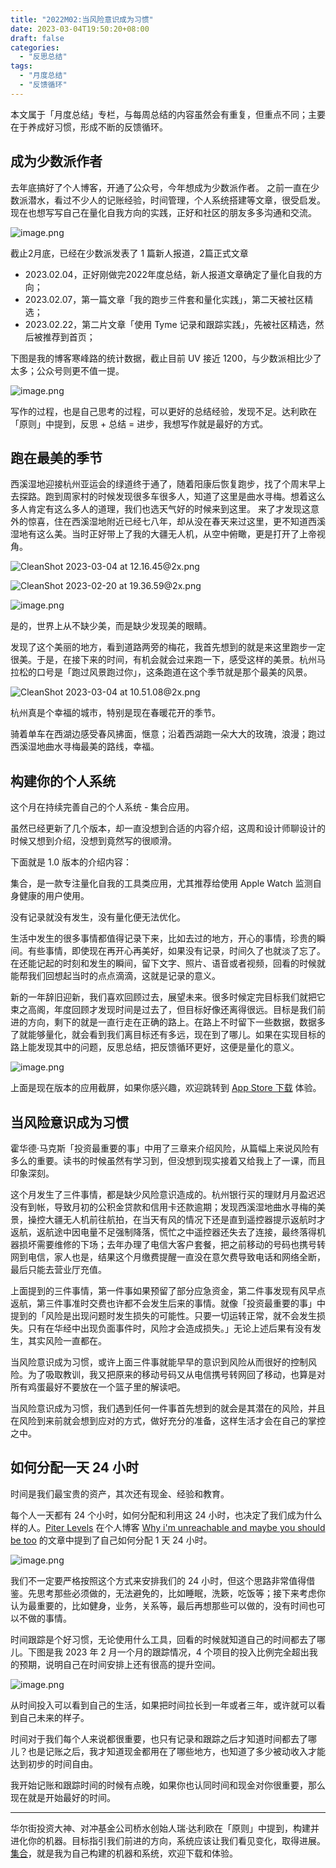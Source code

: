 ```yaml
---
title: "2022M02:当风险意识成为习惯"
date: 2023-03-04T19:50:20+08:00
draft: false
categories:
  - "反思总结"
tags:
  - "月度总结"
  - "反馈循环"
---
```


本文属于「月度总结」专栏，与每周总结的内容虽然会有重复，但重点不同；主要在于养成好习惯，形成不断的反馈循环。

## 成为少数派作者

去年底搞好了个人博客，开通了公众号，今年想成为少数派作者。
之前一直在少数派潜水，看过不少人的记账经验，时间管理，个人系统搭建等文章，很受启发。现在也想写写自己在量化自我方向的实践，正好和社区的朋友多多沟通和交流。

![image.png](https://cdn.nlark.com/yuque/0/2023/png/177619/1677902366771-d62631cd-880d-45aa-b347-5513af07d5ee.png#averageHue=%23fafaf9&clientId=u621bc755-87e3-4&from=paste&height=401&id=dAUv2&name=image.png&originHeight=802&originWidth=1534&originalType=binary&ratio=2&rotation=0&showTitle=false&size=354940&status=done&style=none&taskId=u5e42952e-8754-4d57-bbde-b8afb006c4d&title=&width=767)

截止2月底，已经在少数派发表了 1 篇新人报道，2篇正式文章

- 2023.02.04，正好刚做完2022年度总结，新人报道文章确定了量化自我的方向；
- 2023.02.07，第一篇文章「我的跑步三件套和量化实践」，第二天被社区精选；
- 2023.02.22，第二片文章「使用 Tyme 记录和跟踪实践」，先被社区精选，然后被推荐到首页；

下图是我的博客寒峰路的统计数据，截止目前 UV 接近 1200，与少数派相比少了太多；公众号则更不值一提。

![image.png](https://cdn.nlark.com/yuque/0/2023/png/177619/1677827481314-7c91af9d-66e0-42c2-b030-74599a1481ee.png#averageHue=%23fcfcfb&clientId=ubafab7c4-025c-4&from=paste&height=165&id=u7ab658ad&name=image.png&originHeight=330&originWidth=1554&originalType=binary&ratio=2&rotation=0&showTitle=false&size=156771&status=done&style=none&taskId=ua115f35c-9923-4963-969e-e8e6638aa42&title=&width=777)

写作的过程，也是自己思考的过程，可以更好的总结经验，发现不足。达利欧在「原则」中提到，反思 + 总结 = 进步，我想写作就是最好的方式。

## 跑在最美的季节

西溪湿地迎接杭州亚运会的绿道终于通了，随着阳康后恢复跑步，找了个周末早上去探路。跑到周家村的时候发现很多车很多人，知道了这里是曲水寻梅。想着这么多人肯定有这么多人的道理，我们也选天气好的时候来到这里。
来了才发现这意外的惊喜，住在西溪湿地附近已经七八年，却从没在春天来过这里，更不知道西溪湿地有这么美。当时正好带上了我的大疆无人机，从空中俯瞰，更是打开了上帝视角。

![CleanShot 2023-03-04 at 12.16.45@2x.png](https://cdn.nlark.com/yuque/0/2023/png/177619/1677903422893-66cc80db-36e7-4847-a5df-9efc6793b6e1.png#averageHue=%238f8a7b&clientId=u621bc755-87e3-4&from=paste&height=609&id=uc9c6c7a8&name=CleanShot%202023-03-04%20at%2012.16.45%402x.png&originHeight=1218&originWidth=1926&originalType=binary&ratio=2&rotation=0&showTitle=false&size=4613685&status=done&style=none&taskId=ue0591712-a055-4564-b626-7c62f28da55&title=&width=963)

![CleanShot 2023-02-20 at 19.36.59@2x.png](https://cdn.nlark.com/yuque/0/2023/png/177619/1677898367831-35491095-dc36-43e6-9aba-4b9fe8642d39.png#averageHue=%23505b4d&clientId=u621bc755-87e3-4&from=paste&height=735&id=u6f46d8e6&name=CleanShot%202023-02-20%20at%2019.36.59%402x.png&originHeight=1470&originWidth=2280&originalType=binary&ratio=2&rotation=0&showTitle=false&size=7257123&status=done&style=none&taskId=u136d8f55-3f1c-4329-a08b-157f4e251fa&title=&width=1140)

![image.png](https://cdn.nlark.com/yuque/0/2023/png/177619/1677810042659-2e12d83d-2bea-47c5-a828-5aa4bd6c47ce.png#averageHue=%23505845&clientId=ubafab7c4-025c-4&from=paste&height=413&id=K9fS7&name=image.png&originHeight=826&originWidth=1426&originalType=binary&ratio=2&rotation=0&showTitle=false&size=2189517&status=done&style=none&taskId=ufc853cc3-bcde-4585-9313-5626446fe4a&title=&width=713)

是的，世界上从不缺少美，而是缺少发现美的眼睛。

发现了这个美丽的地方，看到道路两旁的梅花，我首先想到的就是来这里跑步一定很美。于是，在接下来的时间，有机会就会过来跑一下，感受这样的美景。杭州马拉松的口号是「跑过风景跑过你」，这条跑道在这个季节就是那个最美的风景。

![CleanShot 2023-03-04 at 10.51.08@2x.png](https://cdn.nlark.com/yuque/0/2023/png/177619/1677898291233-8db8e6a0-7e1b-4f28-8c0a-8707374b875c.png#averageHue=%232e382a&clientId=u621bc755-87e3-4&from=paste&height=711&id=ufea893f2&name=CleanShot%202023-03-04%20at%2010.51.08%402x.png&originHeight=1422&originWidth=2006&originalType=binary&ratio=2&rotation=0&showTitle=false&size=4116891&status=done&style=none&taskId=uf0a22a85-cac9-4445-9f33-5342199319f&title=&width=1003)

杭州真是个幸福的城市，特别是现在春暖花开的季节。

骑着单车在西湖边感受春风拂面，惬意；沿着西湖跑一朵大大的玫瑰，浪漫；跑过西溪湿地曲水寻梅最美的路线，幸福。



## 构建你的个人系统

这个月在持续完善自己的个人系统 - 集合应用。

虽然已经更新了几个版本，却一直没想到合适的内容介绍，这周和设计师聊设计的时候又想到介绍，没想到竟然写的很顺滑。

下面就是 1.0 版本的介绍内容：

集合，是一款专注量化自我的工具类应用，尤其推荐给使用 Apple Watch 监测自身健康的用户使用。

没有记录就没有发生，没有量化便无法优化。

生活中发生的很多事情都值得记录下来，比如去过的地方，开心的事情，珍贵的瞬间。有些事情，即使现在再开心再美好，如果没有记录，时间久了也就淡了忘了。在还能记起的时刻和发生的瞬间，留下文字、照片、语音或者视频，回看的时候就能帮我们回想起当时的点点滴滴，这就是记录的意义。

新的一年辞旧迎新，我们喜欢回顾过去，展望未来。很多时候定完目标我们就把它束之高阁，年度回顾才发现时间是过去了，但目标好像还离得很远。目标是我们前进的方向，剩下的就是一直行走在正确的路上。在路上不时留下一些数据，数据多了就能够量化，就会看到我们离目标还有多远，现在到了哪儿。如果在实现目标的路上能发现其中的问题，反思总结，把反馈循环更好，这便是量化的意义。

![image.png](https://cdn.nlark.com/yuque/0/2023/png/177619/1677907800746-628510d8-af48-48e5-a45f-1c1ec942cbab.png#averageHue=%23e2ece4&clientId=u0741eb82-86a1-4&from=paste&height=532&id=u5de57563&name=image.png&originHeight=1064&originWidth=1500&originalType=binary&ratio=2&rotation=0&showTitle=false&size=561210&status=done&style=none&taskId=ub18d06b1-7f96-4517-b365-6d3c53b48aa&title=&width=750)

上面是现在版本的应用截屏，如果你感兴趣，欢迎跳转到 [App Store 下载](https://t.cmcn.me/app) 体验。

## 当风险意识成为习惯

霍华德·马克斯「投资最重要的事」中用了三章来介绍风险，从篇幅上来说风险有多么的重要。读书的时候虽然有学习到，但没想到现实接着又给我上了一课，而且印象深刻。

这个月发生了三件事情，都是缺少风险意识造成的。杭州银行买的理财月月盈迟迟没有到帐，导致月初的公积金贷款和信用卡还款逾期；发现西溪湿地曲水寻梅的美景，操控大疆无人机前往航拍，在当天有风的情况下还是直到遥控器提示返航时才返航，返航途中因电量不足强制降落，慌忙之中遥控器还失去了连接，最终落得机器损坏需要维修的下场；去年办理了电信大客户套餐，把之前移动的号码也携号转网到电信，家人也是，结果这个月缴费提醒一直没在意欠费导致电话和网络全断，最后只能去营业厅充值。

上面提到的三件事情，第一件事如果预留了部分应急资金，第二件事发现有风早点返航，第三件事准时交费也许都不会发生后来的事情。就像「投资最重要的事」中提到的「风险是出现问题时发生损失的可能性。只要一切运转正常，就不会发生损失。只有在华经中出现负面事件时，风险才会造成损失。」无论上述后果有没有发生，其实风险一直都在。

当风险意识成为习惯，或许上面三件事就能早早的意识到风险从而很好的控制风险。为了吸取教训，我又把原来的移动号码又从电信携号转网回了移动，也算是对所有鸡蛋最好不要放在一个篮子里的解读吧。

当风险意识成为习惯，我们遇到任何一件事首先想到的就会是其潜在的风险，并且在风险到来前就会想到应对的方式，做好充分的准备，这样生活才会在自己的掌控之中。

## 如何分配一天 24 小时

时间是我们最宝贵的资产，其次还有现金、经验和教育。

每个人一天都有 24 个小时，如何分配和利用这 24 小时，也决定了我们成为什么样的人。[Piter Levels](https://twitter.com/levelsio?ref=hagerhu.com) 在个人博客 [Why i'm unreachable and maybe you should be too](https://levels.io/contact/) 的文章中提到了自己如何分配 1 天 24 小时。

![image.png](https://cdn.nlark.com/yuque/0/2023/png/177619/1677416055822-c1be77a6-568d-4714-89db-a573259ea3f2.png#averageHue=%23e6e6e5&clientId=ubdac4cd3-524f-4&from=paste&height=433&id=ud9ca4781&name=image.png&originHeight=866&originWidth=1494&originalType=binary&ratio=2&rotation=0&showTitle=false&size=518837&status=done&style=none&taskId=u7ac61ed6-eb20-44af-b890-2de2a2d47e2&title=&width=747)

我们不一定要严格按照这个方式来安排我们的 24 小时，但这个思路非常值得借鉴。先思考那些必须做的，无法避免的，比如睡眠，洗簌，吃饭等；接下来考虑你认为最重要的，比如健身，业务，关系等，最后再想那些可以做的，没有时间也可以不做的事情。

时间跟踪是个好习惯，无论使用什么工具，回看的时候就知道自己的时间都去了哪儿。下图是我 2023 年 2 月一个月的跟踪情况，4 个项目的投入比例完全超出我的预期，说明自己在时间安排上还有很高的提升空间。

![image.png](https://cdn.nlark.com/yuque/0/2023/png/177619/1677827787801-ce4c88e9-fb36-4e09-a19f-8d742654698c.png#averageHue=%232b2c29&clientId=ubafab7c4-025c-4&from=paste&height=852&id=ubaa96f80&name=image.png&originHeight=1704&originWidth=1638&originalType=binary&ratio=2&rotation=0&showTitle=false&size=872376&status=done&style=none&taskId=ufb791401-222a-46fa-b3a2-fcf7d85309c&title=&width=819)

从时间投入可以看到自己的生活，如果把时间拉长到一年或者三年，或许就可以看到自己未来的样子。

时间对于我们每个人来说都很重要，也只有记录和跟踪之后才知道时间都去了哪儿？也是记账之后，我才知道现金都用在了哪些地方，也知道了多少被动收入才能达到初步的时间自由。

我开始记账和跟踪时间的时候有点晚，如果你也认同时间和现金对你很重要，那么现在就是开始最好的时间。



---

华尔街投资大神、对冲基金公司桥水创始人瑞·达利欧在「原则」中提到，构建并进化你的机器。目标指引我们前进的方向，系统应该让我们看见变化，取得进展。[集合](https://hagerhu.com/post/circle-build-your-own-system/)，就是我为自己构建的机器和系统，欢迎下载和体验。
